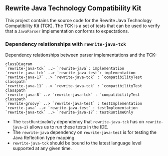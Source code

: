 ## Rewrite Java Technology Compatibility Kit

This project contains the source code for the Rewrite Java Technology Compatibility Kit (TCK). The TCK is a set of tests that can be used to verify that a `JavaParser` implementation conforms to expectations.

### Dependency relationships with `rewrite-java-tck`

Dependency relationships between parser implementations and the TCK:

```mermaid
classDiagram
`rewrite-java-tck` ..> `rewrite-java`: implementation
`rewrite-java-tck` ..> `rewrite-java-test`: implementation
`rewrite-java-17` ..> `rewrite-java-tck` : `compatibilityTest classpath`
`rewrite-java-11` ..> `rewrite-java-tck` : `compatibilityTest classpath`
`rewrite-java-8` ..> `rewrite-java-tck` : `compatibilityTest classpath`
`rewrite-groovy` ..> `rewrite-java-test` : testImplementation
`rewrite-java` ..> `rewrite-java-test` : testImplementation
`rewrite-java-tck` ..> `rewrite-java-17`: testRuntimeOnly
```

* The `testRuntimeOnly` dependency that `rewrite-java-tck` has on `rewrite-java-17` allows us to run these tests in the IDE.
* The `rewrite-java` dependency on `rewrite-java-test` is for testing the Java Reflection type mapping.
* `rewrite-java-tck` should be bound to the latest language level supported at any given time.

